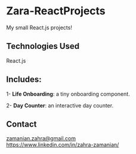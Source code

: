 # Zara-ReactProjects

My small React.js projects!

## Technologies Used

React.js

## Includes:

1- **Life Onboarding**: a tiny onboarding component.

2- **Day Counter**: an interactive day counter.

## Contact

zamanian.zahra@gmail.com  
https://www.linkedin.com/in/zahra-zamanian/
